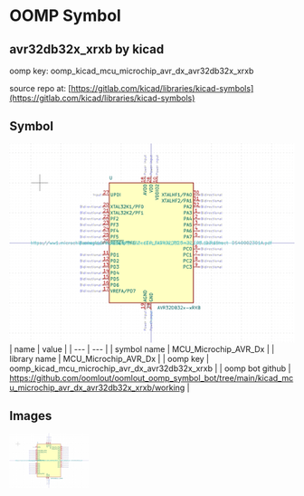 # OOMP Symbol  
## avr32db32x_xrxb  by kicad  
  
oomp key: oomp_kicad_mcu_microchip_avr_dx_avr32db32x_xrxb  
  
source repo at: [https://gitlab.com/kicad/libraries/kicad-symbols](https://gitlab.com/kicad/libraries/kicad-symbols)  
## Symbol  
  
[![working.png](working_600.png)](working.png)  
| name | value | 
| --- | --- | 
| symbol name | MCU_Microchip_AVR_Dx | 
| library name | MCU_Microchip_AVR_Dx | 
| oomp key | oomp_kicad_mcu_microchip_avr_dx_avr32db32x_xrxb | 
| oomp bot github | https://github.com/oomlout/oomlout_oomp_symbol_bot/tree/main/kicad_mcu_microchip_avr_dx_avr32db32x_xrxb/working | 
## Images  
  
[![working.png](working_140.png)](working.png)  
